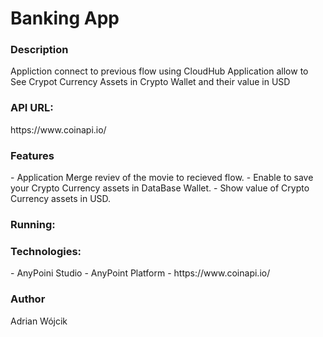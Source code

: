 <h1>Banking App</h1>

<h3>Description</h3>
Appliction connect to previous flow using CloudHub
Application allow to See Crypot Currency Assets in Crypto Wallet and their value in USD

<h3>API URL:</h3>
https://www.coinapi.io/



<h3>Features</h3>
- Application Merge reviev of the movie to recieved flow.
- Enable to save your Crypto Currency assets in DataBase Wallet.
- Show value of Crypto Currency assets in USD.

<h3>Running:</h3>



<h3>Technologies:</h3>
- AnyPoini Studio
- AnyPoint Platform
- https://www.coinapi.io/


<h3>Author</h3>
Adrian Wójcik

